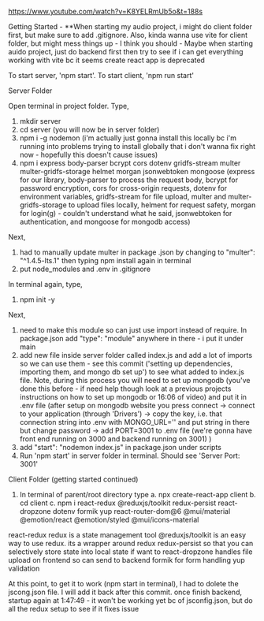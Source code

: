 https://www.youtube.com/watch?v=K8YELRmUb5o&t=188s

Getting Started - **When starting my audio project, i might do client folder first, but make sure to add .gitignore. Also, kinda wanna use vite for client folder, but might mess things up - I think you should - Maybe when starting auido project, just do backend first then try to see if i can get everything working with vite bc it seems create react app is deprecated

To start server, 'npm start'. To start client, 'npm run start'

Server Folder

Open terminal in project folder. Type,
1. mkdir server
2. cd server
(you will now be in server folder)
3. npm i -g nodemon
(i'm actually just gonna install this locally bc i'm running into problems trying to install globally that i don't wanna fix right now - hopefully this doesn't cause issues)
4. npm i express body-parser bcrypt cors dotenv gridfs-stream multer multer-gridfs-storage helmet morgan jsonwebtoken mongoose
(express for our library, body-parser to process the request body, bcrypt for password encryption, cors for cross-origin requests, dotenv for environment variables, gridfs-stream for file upload, multer and multer-gridfs-storage to upload files locally, helment for request safety, morgan for login(g) - couldn't understand what he said, jsonwebtoken for authentication, and mongoose for mongodb access)

Next, 
1. had to manually update multer in package .json by changing to "multer": "^1.4.5-lts.1" then typing npm install again in terminal
2. put node_modules and .env in .gitignore

In terminal again, type,
1. npm init -y

Next,
1. need to make this module so can just use import instead of require. In package.json add "type": "module" anywhere in there - i put it under main
2. add new file inside server folder called index.js and add a lot of imports so we can use them - see this commit ('setting up dependencies, importing them, and mongo db set up') to see what added to index.js file. Note, during this process you will need to set up mongodb (you've done this before - if need help though look at a previous projects instructions on how to set up mongodb or 16:06 of video) and put it in .env file (after setup on mongodb website you press connect -> connect to your application (through 'Drivers') -> copy the key, i.e. that connection string into .env with MONGO_URL='' and put string in there but change password -> add PORT=3001 to .env file (we're gonna have front end running on 3000 and backend running on 3001) )
3. add "start": "nodemon index.js" in package.json under scripts
4. Run 'npm start' in server folder in terminal. Should see 'Server Port: 3001'

Client Folder (getting started continued)

1. In terminal of parent/root directory type
    a. npx create-react-app client
    b. cd client
    c. npm i react-redux @reduxjs/toolkit redux-persist react-dropzone dotenv formik yup react-router-dom@6 @mui/material @emotion/react @emotion/styled @mui/icons-material

  react-redux redux is a state management tool
  @reduxjs/toolkit is an easy way to use redux. its a wrapper around redux
  redux-persist so that you can selectively store state into local state if want to 
  react-dropzone handles file upload on frontend so can send to backend
  formik for form handling
  yup validation

At this point, to get it to work (npm start in terminal), I had to dolete the jscong.json file. I will add it back after this commit. once finish backend, startup again at 1:47:49 - it won't be working yet bc of jsconfig.json, but do all the redux setup to see if it fixes issue
